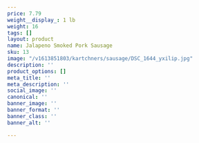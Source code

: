 ```yaml
---
price: 7.79
weight__display_: 1 lb
weight: 16
tags: []
layout: product
name: Jalapeno Smoked Pork Sausage
sku: 13
image: "/v1613851803/kartchners/sausage/DSC_1644_yxilip.jpg"
description: ''
product_options: []
meta_title: ''
meta_description: ''
social_image: ''
canonical: ''
banner_image: ''
banner_format: ''
banner_class: ''
banner_alt: ''

---
```

